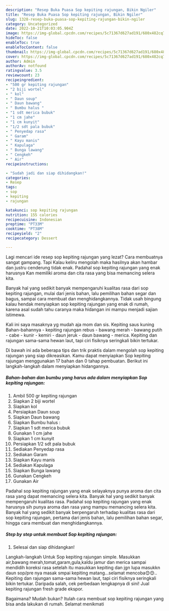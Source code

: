 ```yaml
---
description: "Resep Buka Puasa Sop kepiting rajungan, Bikin Ngiler"
title: "Resep Buka Puasa Sop kepiting rajungan, Bikin Ngiler"
slug: 1328-resep-buka-puasa-sop-kepiting-rajungan-bikin-ngiler
category: Uncategorized
date: 2022-10-21T10:03:05.904Z
image: https://img-global.cpcdn.com/recipes/5c71367d627ad191/680x482cq70/sop-kepiting-rajungan-foto-resep-utama.jpg
hideToc: false
enableToc: true
enableTocContent: false
thumbnail: https://img-global.cpcdn.com/recipes/5c71367d627ad191/680x482cq70/sop-kepiting-rajungan-foto-resep-utama.jpg
cover: https://img-global.cpcdn.com/recipes/5c71367d627ad191/680x482cq70/sop-kepiting-rajungan-foto-resep-utama.jpg
author: Admin
authorAv: notfound
ratingvalue: 3.5
reviewcount: 23
recipeingredient:
- "500 gr kepiting rajungan"
- "2 biji wortel"
- " kol"
- " Daun soup"
- " Daun bawang"
- " Bumbu halus "
- "1 sdt merica bubuk"
- "1 cm jahe"
- "1 cm kunyit"
- "1/2 sdt pala bubuk"
- " Penyedap rasa"
- " Garam"
- " Kayu manis"
- " Kapulaga"
- " Bunga lawang"
- " Cengkeh"
- " Air"
recipeinstructions:

- "Sudah jadi dan siap dihidangkan!"
categories:
- Resep
tags:
- sop
- kepiting
- rajungan

katakunci: sop kepiting rajungan 
nutrition: 155 calories
recipecuisine: Indonesian
preptime: "PT33M"
cooktime: "PT38M"
recipeyield: "2"
recipecategory: Dessert

---
```



Lagi mencari ide resep sop kepiting rajungan yang lezat? Cara membuatnya sangat gampang. Tapi Kalau keliru mengolah maka hasilnya akan hambar dan justru cenderung tidak enak. Padahal sop kepiting rajungan yang enak harusnya Kan memiliki aroma dan cita rasa yang bisa memancing selera kita.


Banyak hal yang sedikit banyak mempengaruhi kualitas rasa dari sop kepiting rajungan, mulai dari jenis bahan, lalu pemilihan bahan segar dan bagus, sampai cara membuat dan menghidangkannya. Tidak usah bingung kalau hendak menyiapkan sop kepiting rajungan yang enak di rumah, karena asal sudah tahu caranya maka hidangan ini mampu menjadi sajian istimewa.

Kali ini saya masaknya yg mudah aja mom dan sis. Kepiting saus kuning Bahan-bahannya - kepiting rajungan rebus - bawang merah - bawang putih - cabe - kunir - kemiri - daun jeruk - daun bawang - merica. Kepiting dan rajungan sama-sama hewan laut, tapi ciri fisiknya seringkali bikin tertukar.


Di bawah ini ada beberapa tips dan trik praktis dalam mengolah sop kepiting rajungan yang siap dikreasikan. Kamu dapat menyiapkan Sop kepiting rajungan menggunakan 17 bahan dan 0 tahap pembuatan. Berikut ini langkah-langkah dalam menyiapkan hidangannya.

<!--inarticleads1-->

##### Bahan-bahan dan bumbu yang harus ada dalam menyiapkan Sop kepiting rajungan:

1. Ambil 500 gr kepiting rajungan
1. Siapkan 2 biji wortel
1. Siapkan  kol
1. Persiapkan  Daun soup
1. Siapkan  Daun bawang
1. Siapkan  Bumbu halus :
1. Siapkan 1 sdt merica bubuk
1. Gunakan 1 cm jahe
1. Siapkan 1 cm kunyit
1. Persiapkan 1/2 sdt pala bubuk
1. Sediakan  Penyedap rasa
1. Sediakan  Garam
1. Siapkan  Kayu manis
1. Sediakan  Kapulaga
1. Siapkan  Bunga lawang
1. Gunakan  Cengkeh
1. Gunakan  Air


Padahal sop kepiting rajungan yang enak selayaknya punya aroma dan cita rasa yang dapat memancing selera kita. Banyak hal yang sedikit banyak mempengaruhi kualitas rasa. Padahal sop kepiting rajungan yang enak harusnya sih punya aroma dan rasa yang mampu memancing selera kita. Banyak hal yang sedikit banyak berpengaruh terhadap kualitas rasa dari sop kepiting rajungan, pertama dari jenis bahan, lalu pemilihan bahan segar, hingga cara membuat dan menghidangkannya. 

<!--inarticleads2-->

##### Step by step untuk membuat Sop kepiting rajungan:


1. Selesai dan siap dihidangkan!

Langkah-langkah Untuk Sop kepiting rajungan simple. Masukkan air,bawang merah,tomat,garam,gula,kaldu jamur dan merica sampai mendidih koreksi rasa setelah itu masukkan kepiting dan jgn lupa masukkn daun sop/pre nya masak smpai kepiting matang…selamat mencoba😊😊.. Kepiting dan rajungan sama-sama hewan laut, tapi ciri fisiknya seringkali bikin tertukar. Daripada salah, cek perbedaan lengkapnya di sini! Jual kepiting rajungan fresh grade ekspor. 

Bagaimana? Mudah bukan? Itulah cara membuat sop kepiting rajungan yang bisa anda lakukan di rumah. Selamat menikmati
